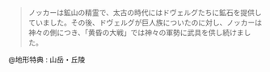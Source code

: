 > ノッカーは鉱山の精霊で、太古の時代にはドヴェルグたちに鉱石を提供していました。その後、ドヴェルグが巨人族についたのに対し、ノッカーは神々の側につき、「黄昏の大戦」では神々の軍勢に武具を供し続けました。

@地形特典 : 山岳・丘陵
